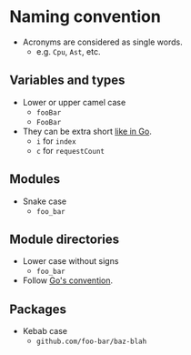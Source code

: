 # Naming convention

- Acronyms are considered as single words.
  - e.g. `Cpu`, `Ast`, etc.

## Variables and types

- Lower or upper camel case
  - `fooBar`
  - `FooBar`
- They can be extra short [like in Go](https://github.com/golang/go/wiki/CodeReviewComments#variable-names).
  - `i` for `index`
  - `c` for `requestCount`

## Modules

- Snake case
  - `foo_bar`

## Module directories

- Lower case without signs
  - `foo_bar`
- Follow [Go's convention](https://blog.golang.org/package-names).

## Packages

- Kebab case
  - `github.com/foo-bar/baz-blah`
